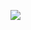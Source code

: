 <p>
  <image src="https://github.com/hammad5647/BankBalanceApp/assets/154864756/077d023d-9bba-4c80-a7e6-296298b783b5 width="110pxl" />
</p>

